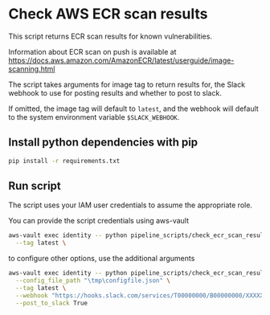 # Check AWS ECR scan results

This script returns ECR scan results for known vulnerabilities.

Information about ECR scan on push is available at <https://docs.aws.amazon.com/AmazonECR/latest/userguide/image-scanning.html>

The script takes arguments for image tag to return results for, the Slack webhook to use for posting results and whether to post to slack.

If omitted, the image tag will default to `latest`, and the webhook will default to the system environment variable `$SLACK_WEBHOOK`.

## Install python dependencies with pip

``` bash
pip install -r requirements.txt
```

## Run script

The script uses your IAM user credentials to assume the appropriate role.

You can provide the script credentials using aws-vault

``` bash
aws-vault exec identity -- python pipeline_scripts/check_ecr_scan_results/aws_ecr_scan_results.py \
  --tag latest \
```

to configure other options, use the additional arguments

``` bash
aws-vault exec identity -- python pipeline_scripts/check_ecr_scan_results/aws_ecr_scan_results.py \
  --config_file_path "\tmp\configfile.json" \
  --tag latest \
  --webhook "https://hooks.slack.com/services/T00000000/B00000000/XXXXXXXXXXXXXXXXXXXXXXXX" \
  --post_to_slack True
```
